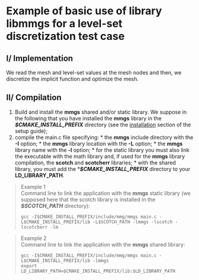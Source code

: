 # Example of basic use of library **libmmgs** for a level-set discretization test case

## I/ Implementation
  We read the mesh and level-set values at the mesh nodes and then, we discretize the implicit function and optimize the mesh.

## II/ Compilation
  1. Build and install the **mmgs** shared and/or static library. We suppose in the following that you have installed the **mmgs** library in the **_$CMAKE_INSTALL_PREFIX_** directory (see the [installation](https://github.com/MmgTools/Mmg/wiki/Setup-guide#iii-installation) section of the setup guide);
  2. compile the main.c file specifying:
    * the **mmgs** include directory with the **-I** option;
    * the **mmgs** library location with the **-L** option;
    * the **mmgs** library name with the **-l** option;
    * for the static library you must also link the executable with the math library and, if used for the **mmgs** library compilation, the **scotch** and **scotcherr** libraries;
    * with the shared library, you must add the ***_$CMAKE_INSTALL_PREFIX_** directory to your **LD_LIBRARY_PATH**.

> Example 1  
>  Command line to link the application with the **mmgs** static library (we supposed here that the scotch library is installed in the **_$SCOTCH_PATH_** directory):  
> ```Shell
> gcc -I$CMAKE_INSTALL_PREFIX/include/mmg/mmgs main.c -L$CMAKE_INSTALL_PREFIX/lib -L$SCOTCH_PATH -lmmgs -lscotch -lscotcherr -lm
> ```

> Example 2  
>  Command line to link the application with the **mmgs** shared library:  
> ```Shell
> gcc -I$CMAKE_INSTALL_PREFIX/include/mmg/mmgs main.c -L$CMAKE_INSTALL_PREFIX/lib -lmmgs
> export LD_LIBRARY_PATH=$CMAKE_INSTALL_PREFIX/lib:$LD_LIBRARY_PATH
> ```
